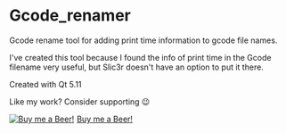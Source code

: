 # Gcode_renamer
Gcode rename tool for adding print time information to gcode file names.

I've created this tool because I found the info of print time in the Gcode filename very useful, but Slic3r doesn't have an option to put it there.

Created with Qt 5.11

Like my work? Consider supporting :wink:
<link href="https://fonts.googleapis.com/css?family=Cookie" rel="stylesheet"><a class="bmc-button" target="_blank" href="https://www.buymeacoffee.com/TheRealMazur"><img src="https://www.buymeacoffee.com/assets/img/BMC-btn-logo.svg" alt="Buy me a Beer!"><span style="margin-left:5px">Buy me a Beer!</span></a>
